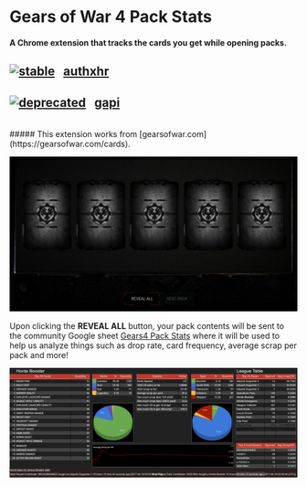 # Gears of War 4 Pack Stats
#### A Chrome extension that tracks the cards you get while opening packs.

## [![stable](http://badges.github.io/stability-badges/dist/stable.svg)](http://github.com/badges/stability-badges) &nbsp; [authxhr](https://github.com/TheanosLearning/Gears4PackStats/tree/authxhr)
## [![deprecated](http://badges.github.io/stability-badges/dist/deprecated.svg)](http://github.com/badges/stability-badges) &nbsp; [gapi](https://github.com/TheanosLearning/Gears4PackStats/tree/gapi)
<br>
##### This extension works from [gearsofwar.com](https://gearsofwar.com/cards).

![open-pack](https://github.com/TheanosLearning/Gears4PackStats/raw/master/images/open-pack.png)

Upon clicking the **REVEAL ALL** button, your pack contents will be sent to the community
Google sheet [Gears4 Pack Stats](https://docs.google.com/spreadsheets/d/1JMSBn2s6GQxhn9ylj2INB0kQFF0G7tqMLT4y0p31upk/view#gid=402222379) where it will be used to help us analyze things such
as drop rate, card frequency, average scrap per pack and more!

![pack-stats-dashboard](https://github.com/TheanosLearning/Gears4PackStats/raw/master/images/pack-stats-dashboard.png)
